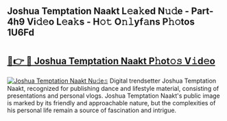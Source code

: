 ## Joshua Temptation Naakt L𝚎a𝚔ed N𝚞𝚍e - Part-4h9 Vi𝚍𝚎o L𝚎a𝚔s - H𝚘𝚝 O𝚗𝚕yf𝚊ns P𝚑𝚘tos 1U6Fd

# <h2><a href="http://kfcruvp.oniu.top/?m=Joshua+Temptation+Naakt">🔗👉 🔴 Joshua Temptation Naakt P𝚑ot𝚘𝚜 V𝚒d𝚎o</a></h2>

[![Joshua Temptation Naakt Nu𝚍e𝚜](https://i.imgur.com/0qMVB7G.gif)](http://kfcruvp.oniu.top/?m=Joshua+Temptation+Naakt)
Digital trendsetter Joshua Temptation Naakt, recognized for publishing dance and lifestyle material, consisting of presentations and personal vlogs. Joshua Temptation Naakt's public image is marked by its friendly and approachable nature, but the complexities of his personal life remain a source of fascination and intrigue.  
